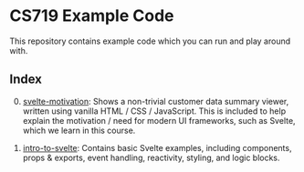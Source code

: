 # CS719 Example Code
This repository contains example code which you can run and play around with.

## Index
0. [svelte-motivation](./example-00-svelte-motivation/): Shows a non-trivial customer data summary viewer, written using vanilla HTML / CSS / JavaScript. This is included to help explain the motivation / need for modern UI frameworks, such as Svelte, which we learn in this course.

1. [intro-to-svelte](./example-01-intro-to-svelte/): Contains basic Svelte examples, including components, props & exports, event handling, reactivity, styling, and logic blocks.
